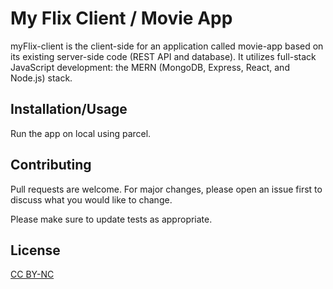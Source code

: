 My Flix Client / Movie App
=========	
myFlix-client is the client-side for an application called movie-app based on
its existing server-side code (REST API and database). It utilizes full-stack JavaScript development: the MERN (MongoDB, Express, React, and Node.js) stack.


Installation/Usage
---------	
Run the app on local using parcel.


Contributing
---------	
Pull requests are welcome. For major changes, please open an issue first to discuss what you would like to change.

Please make sure to update tests as appropriate.

License
---------	
[CC BY-NC](https://creativecommons.org/licenses/by-nc/4.0/)
